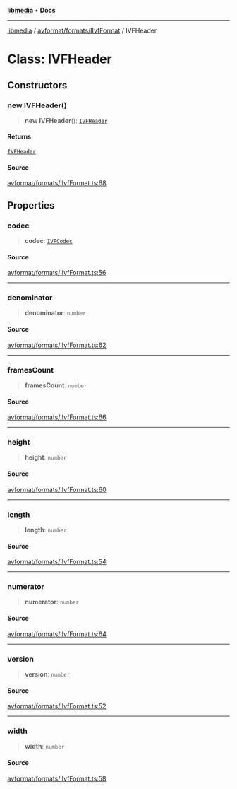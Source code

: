 [**libmedia**](../../../../README.md) • **Docs**

***

[libmedia](../../../../README.md) / [avformat/formats/IIvfFormat](../README.md) / IVFHeader

# Class: IVFHeader

## Constructors

### new IVFHeader()

> **new IVFHeader**(): [`IVFHeader`](IVFHeader.md)

#### Returns

[`IVFHeader`](IVFHeader.md)

#### Source

[avformat/formats/IIvfFormat.ts:68](https://github.com/zhaohappy/libmedia/blob/acbbf6bd75e6ee4c968b9f441fe28c40f42f350d/src/avformat/formats/IIvfFormat.ts#L68)

## Properties

### codec

> **codec**: [`IVFCodec`](../enumerations/IVFCodec.md)

#### Source

[avformat/formats/IIvfFormat.ts:56](https://github.com/zhaohappy/libmedia/blob/acbbf6bd75e6ee4c968b9f441fe28c40f42f350d/src/avformat/formats/IIvfFormat.ts#L56)

***

### denominator

> **denominator**: `number`

#### Source

[avformat/formats/IIvfFormat.ts:62](https://github.com/zhaohappy/libmedia/blob/acbbf6bd75e6ee4c968b9f441fe28c40f42f350d/src/avformat/formats/IIvfFormat.ts#L62)

***

### framesCount

> **framesCount**: `number`

#### Source

[avformat/formats/IIvfFormat.ts:66](https://github.com/zhaohappy/libmedia/blob/acbbf6bd75e6ee4c968b9f441fe28c40f42f350d/src/avformat/formats/IIvfFormat.ts#L66)

***

### height

> **height**: `number`

#### Source

[avformat/formats/IIvfFormat.ts:60](https://github.com/zhaohappy/libmedia/blob/acbbf6bd75e6ee4c968b9f441fe28c40f42f350d/src/avformat/formats/IIvfFormat.ts#L60)

***

### length

> **length**: `number`

#### Source

[avformat/formats/IIvfFormat.ts:54](https://github.com/zhaohappy/libmedia/blob/acbbf6bd75e6ee4c968b9f441fe28c40f42f350d/src/avformat/formats/IIvfFormat.ts#L54)

***

### numerator

> **numerator**: `number`

#### Source

[avformat/formats/IIvfFormat.ts:64](https://github.com/zhaohappy/libmedia/blob/acbbf6bd75e6ee4c968b9f441fe28c40f42f350d/src/avformat/formats/IIvfFormat.ts#L64)

***

### version

> **version**: `number`

#### Source

[avformat/formats/IIvfFormat.ts:52](https://github.com/zhaohappy/libmedia/blob/acbbf6bd75e6ee4c968b9f441fe28c40f42f350d/src/avformat/formats/IIvfFormat.ts#L52)

***

### width

> **width**: `number`

#### Source

[avformat/formats/IIvfFormat.ts:58](https://github.com/zhaohappy/libmedia/blob/acbbf6bd75e6ee4c968b9f441fe28c40f42f350d/src/avformat/formats/IIvfFormat.ts#L58)
